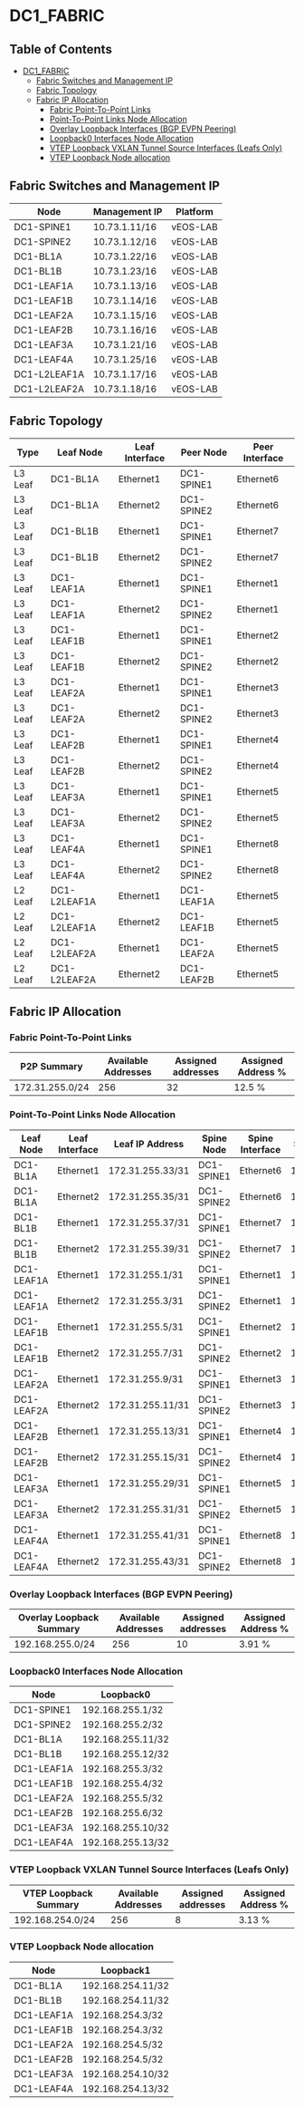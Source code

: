 # DC1_FABRIC

## Table of Contents

- [DC1_FABRIC](#dc1fabric )
  - [Fabric Switches and Management IP](#fabric-switches-and-management-ip)
  - [Fabric Topology](#fabric-topology)
  - [Fabric IP Allocation](#fabric-ip-allocation)
    - [Fabric Point-To-Point Links](#fabric-point-to-point-links)
    - [Point-To-Point Links Node Allocation](#point-to-point-links-node-allocation)
    - [Overlay Loopback Interfaces (BGP EVPN Peering)](#overlay-loopback-interfaces-bgp-evpn-peering)
    - [Loopback0 Interfaces Node Allocation](#loopback0-interfaces-node-allocation)
    - [VTEP Loopback VXLAN Tunnel Source Interfaces (Leafs Only)](#vtep-loopback-vxlan-tunnel-source-interfaces-leafs-only)
    - [VTEP Loopback Node allocation](#vtep-loopback-node-allocation)

## Fabric Switches and Management IP

| Node | Management IP | Platform |
| ---- | ------------- | -------- |
| DC1-SPINE1 | 10.73.1.11/16 | vEOS-LAB |
| DC1-SPINE2 | 10.73.1.12/16 | vEOS-LAB |
| DC1-BL1A | 10.73.1.22/16 | vEOS-LAB |
| DC1-BL1B | 10.73.1.23/16 | vEOS-LAB |
| DC1-LEAF1A | 10.73.1.13/16 | vEOS-LAB |
| DC1-LEAF1B | 10.73.1.14/16 | vEOS-LAB |
| DC1-LEAF2A | 10.73.1.15/16 | vEOS-LAB |
| DC1-LEAF2B | 10.73.1.16/16 | vEOS-LAB |
| DC1-LEAF3A | 10.73.1.21/16 | vEOS-LAB |
| DC1-LEAF4A | 10.73.1.25/16 | vEOS-LAB |
| DC1-L2LEAF1A | 10.73.1.17/16 | vEOS-LAB |
| DC1-L2LEAF2A | 10.73.1.18/16 | vEOS-LAB |

## Fabric Topology

| Type | Leaf Node | Leaf Interface | Peer Node | Peer Interface |
| ---- | --------- | -------------- | --------- | -------------- |
| L3 Leaf | DC1-BL1A | Ethernet1 | DC1-SPINE1 | Ethernet6 |
| L3 Leaf | DC1-BL1A | Ethernet2 | DC1-SPINE2 | Ethernet6 |
| L3 Leaf | DC1-BL1B | Ethernet1 | DC1-SPINE1 | Ethernet7 |
| L3 Leaf | DC1-BL1B | Ethernet2 | DC1-SPINE2 | Ethernet7 |
| L3 Leaf | DC1-LEAF1A | Ethernet1 | DC1-SPINE1 | Ethernet1 |
| L3 Leaf | DC1-LEAF1A | Ethernet2 | DC1-SPINE2 | Ethernet1 |
| L3 Leaf | DC1-LEAF1B | Ethernet1 | DC1-SPINE1 | Ethernet2 |
| L3 Leaf | DC1-LEAF1B | Ethernet2 | DC1-SPINE2 | Ethernet2 |
| L3 Leaf | DC1-LEAF2A | Ethernet1 | DC1-SPINE1 | Ethernet3 |
| L3 Leaf | DC1-LEAF2A | Ethernet2 | DC1-SPINE2 | Ethernet3 |
| L3 Leaf | DC1-LEAF2B | Ethernet1 | DC1-SPINE1 | Ethernet4 |
| L3 Leaf | DC1-LEAF2B | Ethernet2 | DC1-SPINE2 | Ethernet4 |
| L3 Leaf | DC1-LEAF3A | Ethernet1 | DC1-SPINE1 | Ethernet5 |
| L3 Leaf | DC1-LEAF3A | Ethernet2 | DC1-SPINE2 | Ethernet5 |
| L3 Leaf | DC1-LEAF4A | Ethernet1 | DC1-SPINE1 | Ethernet8 |
| L3 Leaf | DC1-LEAF4A | Ethernet2 | DC1-SPINE2 | Ethernet8 |
| L2 Leaf | DC1-L2LEAF1A | Ethernet1 | DC1-LEAF1A | Ethernet5 |
| L2 Leaf | DC1-L2LEAF1A | Ethernet2 | DC1-LEAF1B | Ethernet5 |
| L2 Leaf | DC1-L2LEAF2A | Ethernet1 | DC1-LEAF2A | Ethernet5 |
| L2 Leaf | DC1-L2LEAF2A | Ethernet2 | DC1-LEAF2B | Ethernet5 |

## Fabric IP Allocation

### Fabric Point-To-Point Links

| P2P Summary | Available Addresses | Assigned addresses | Assigned Address % |
| ----------- | ------------------- | ------------------ | ------------------ |
| 172.31.255.0/24 | 256 | 32 | 12.5 % |

### Point-To-Point Links Node Allocation

| Leaf Node | Leaf Interface | Leaf IP Address | Spine Node | Spine Interface | Spine IP Address |
| --------- | -------------- | --------------- | ---------- | --------------- | ---------------- |
| DC1-BL1A | Ethernet1 | 172.31.255.33/31 | DC1-SPINE1 | Ethernet6 | 172.31.255.32/31 |
| DC1-BL1A | Ethernet2 | 172.31.255.35/31 | DC1-SPINE2 | Ethernet6 | 172.31.255.34/31 |
| DC1-BL1B | Ethernet1 | 172.31.255.37/31 | DC1-SPINE1 | Ethernet7 | 172.31.255.36/31 |
| DC1-BL1B | Ethernet2 | 172.31.255.39/31 | DC1-SPINE2 | Ethernet7 | 172.31.255.38/31 |
| DC1-LEAF1A | Ethernet1 | 172.31.255.1/31 | DC1-SPINE1 | Ethernet1 | 172.31.255.0/31 |
| DC1-LEAF1A | Ethernet2 | 172.31.255.3/31 | DC1-SPINE2 | Ethernet1 | 172.31.255.2/31 |
| DC1-LEAF1B | Ethernet1 | 172.31.255.5/31 | DC1-SPINE1 | Ethernet2 | 172.31.255.4/31 |
| DC1-LEAF1B | Ethernet2 | 172.31.255.7/31 | DC1-SPINE2 | Ethernet2 | 172.31.255.6/31 |
| DC1-LEAF2A | Ethernet1 | 172.31.255.9/31 | DC1-SPINE1 | Ethernet3 | 172.31.255.8/31 |
| DC1-LEAF2A | Ethernet2 | 172.31.255.11/31 | DC1-SPINE2 | Ethernet3 | 172.31.255.10/31 |
| DC1-LEAF2B | Ethernet1 | 172.31.255.13/31 | DC1-SPINE1 | Ethernet4 | 172.31.255.12/31 |
| DC1-LEAF2B | Ethernet2 | 172.31.255.15/31 | DC1-SPINE2 | Ethernet4 | 172.31.255.14/31 |
| DC1-LEAF3A | Ethernet1 | 172.31.255.29/31 | DC1-SPINE1 | Ethernet5 | 172.31.255.28/31 |
| DC1-LEAF3A | Ethernet2 | 172.31.255.31/31 | DC1-SPINE2 | Ethernet5 | 172.31.255.30/31 |
| DC1-LEAF4A | Ethernet1 | 172.31.255.41/31 | DC1-SPINE1 | Ethernet8 | 172.31.255.40/31 |
| DC1-LEAF4A | Ethernet2 | 172.31.255.43/31 | DC1-SPINE2 | Ethernet8 | 172.31.255.42/31 |

### Overlay Loopback Interfaces (BGP EVPN Peering)

| Overlay Loopback Summary | Available Addresses | Assigned addresses | Assigned Address % |
| ------------------------ | ------------------- | ------------------ | ------------------ |
| 192.168.255.0/24 | 256 | 10 | 3.91 % |

### Loopback0 Interfaces Node Allocation

| Node | Loopback0 |
| ---- | --------- |
| DC1-SPINE1 | 192.168.255.1/32 |
| DC1-SPINE2 | 192.168.255.2/32 |
| DC1-BL1A | 192.168.255.11/32 |
| DC1-BL1B | 192.168.255.12/32 |
| DC1-LEAF1A | 192.168.255.3/32 |
| DC1-LEAF1B | 192.168.255.4/32 |
| DC1-LEAF2A | 192.168.255.5/32 |
| DC1-LEAF2B | 192.168.255.6/32 |
| DC1-LEAF3A | 192.168.255.10/32 |
| DC1-LEAF4A | 192.168.255.13/32 |

### VTEP Loopback VXLAN Tunnel Source Interfaces (Leafs Only)

| VTEP Loopback Summary | Available Addresses | Assigned addresses | Assigned Address % |
| --------------------- | ------------------- | ------------------ | ------------------ |
| 192.168.254.0/24 | 256 | 8 | 3.13 % |

### VTEP Loopback Node allocation

| Node | Loopback1 |
| ---- | --------- |
| DC1-BL1A | 192.168.254.11/32 |
| DC1-BL1B | 192.168.254.11/32 |
| DC1-LEAF1A | 192.168.254.3/32 |
| DC1-LEAF1B | 192.168.254.3/32 |
| DC1-LEAF2A | 192.168.254.5/32 |
| DC1-LEAF2B | 192.168.254.5/32 |
| DC1-LEAF3A | 192.168.254.10/32 |
| DC1-LEAF4A | 192.168.254.13/32 |
